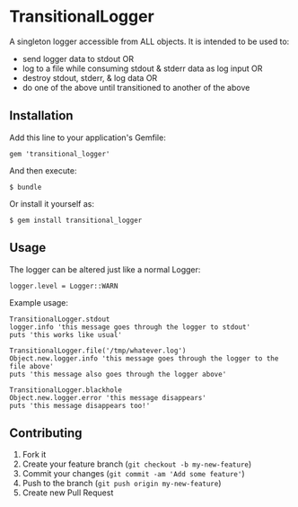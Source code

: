 # TransitionalLogger

A singleton logger accessible from ALL objects. It is intended to be used to:

* send logger data to stdout OR
* log to a file while consuming stdout & stderr data as log input OR
* destroy stdout, stderr, & log data OR
* do one of the above until transitioned to another of the above

## Installation

Add this line to your application's Gemfile:

    gem 'transitional_logger'

And then execute:

    $ bundle

Or install it yourself as:

    $ gem install transitional_logger

## Usage

The logger can be altered just like a normal Logger:

	logger.level = Logger::WARN

Example usage:

	TransitionalLogger.stdout
	logger.info 'this message goes through the logger to stdout'
	puts 'this works like usual'

	TransitionalLogger.file('/tmp/whatever.log')
	Object.new.logger.info 'this message goes through the logger to the file above'
	puts 'this message also goes through the logger above'

	TransitionalLogger.blackhole
	Object.new.logger.error 'this message disappears'
	puts 'this message disappears too!'

## Contributing

1. Fork it
2. Create your feature branch (`git checkout -b my-new-feature`)
3. Commit your changes (`git commit -am 'Add some feature'`)
4. Push to the branch (`git push origin my-new-feature`)
5. Create new Pull Request
